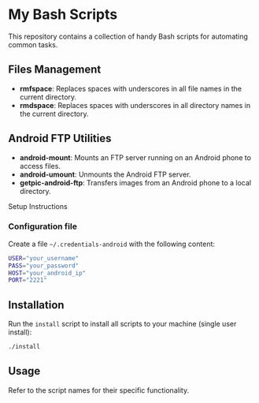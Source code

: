 # My Bash Scripts

This repository contains a collection of handy Bash scripts for automating common tasks.


## Files Management
- **rmfspace**: Replaces spaces with underscores in all file names in the current directory.
- **rmdspace**: Replaces spaces with underscores in all directory names in the current directory.

## Android FTP Utilities
- **android-mount**: Mounts an FTP server running on an Android phone to access files.
- **android-umount**: Unmounts the Android FTP server.
- **getpic-android-ftp**: Transfers images from an Android phone to a local directory.

Setup Instructions


### Configuration file
Create a file `~/.credentials-android` with the following content:
```bash
USER="your_username"
PASS="your_password"
HOST="your_android_ip"
PORT="2221"
```

## Installation
Run the `install` script to install all scripts to your machine (single user install):
```bash
./install
```

## Usage
Refer to the script names for their specific functionality.


